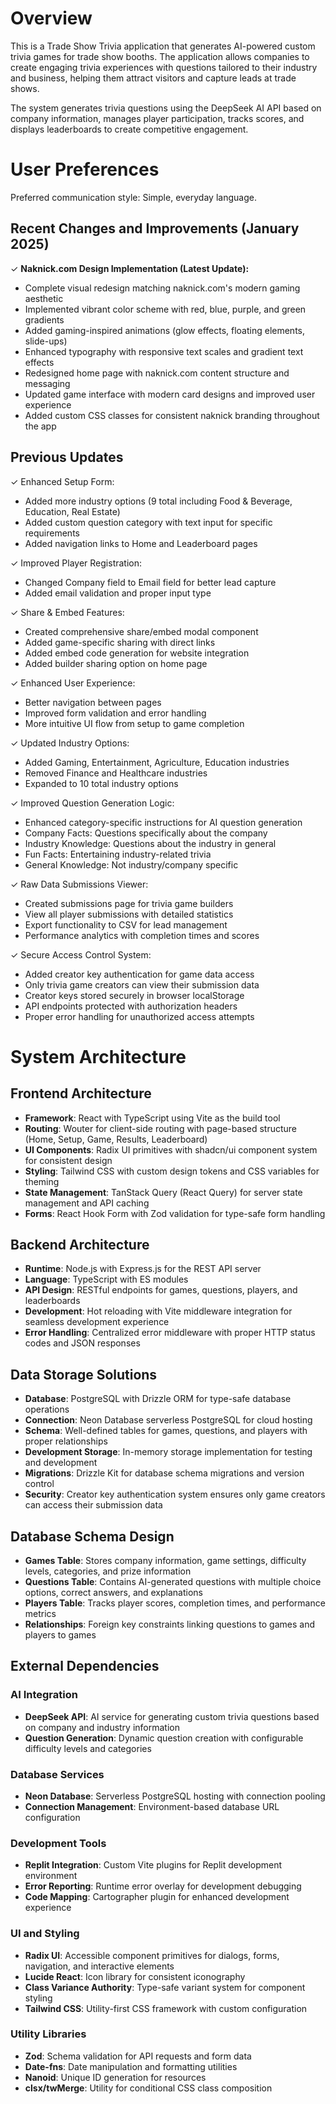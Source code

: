 # Overview

This is a Trade Show Trivia application that generates AI-powered custom trivia games for trade show booths. The application allows companies to create engaging trivia experiences with questions tailored to their industry and business, helping them attract visitors and capture leads at trade shows.

The system generates trivia questions using the DeepSeek AI API based on company information, manages player participation, tracks scores, and displays leaderboards to create competitive engagement.

# User Preferences

Preferred communication style: Simple, everyday language.

## Recent Changes and Improvements (January 2025)

✓ **Naknick.com Design Implementation (Latest Update):**
- Complete visual redesign matching naknick.com's modern gaming aesthetic
- Implemented vibrant color scheme with red, blue, purple, and green gradients
- Added gaming-inspired animations (glow effects, floating elements, slide-ups)
- Enhanced typography with responsive text scales and gradient text effects
- Redesigned home page with naknick.com content structure and messaging
- Updated game interface with modern card designs and improved user experience
- Added custom CSS classes for consistent naknick branding throughout the app

## Previous Updates

✓ Enhanced Setup Form:
- Added more industry options (9 total including Food & Beverage, Education, Real Estate)
- Added custom question category with text input for specific requirements
- Added navigation links to Home and Leaderboard pages

✓ Improved Player Registration:
- Changed Company field to Email field for better lead capture
- Added email validation and proper input type

✓ Share & Embed Features:
- Created comprehensive share/embed modal component
- Added game-specific sharing with direct links
- Added embed code generation for website integration
- Added builder sharing option on home page

✓ Enhanced User Experience:
- Better navigation between pages
- Improved form validation and error handling
- More intuitive UI flow from setup to game completion

✓ Updated Industry Options:
- Added Gaming, Entertainment, Agriculture, Education industries
- Removed Finance and Healthcare industries
- Expanded to 10 total industry options

✓ Improved Question Generation Logic:
- Enhanced category-specific instructions for AI question generation
- Company Facts: Questions specifically about the company
- Industry Knowledge: Questions about the industry in general
- Fun Facts: Entertaining industry-related trivia
- General Knowledge: Not industry/company specific

✓ Raw Data Submissions Viewer:
- Created submissions page for trivia game builders
- View all player submissions with detailed statistics
- Export functionality to CSV for lead management
- Performance analytics with completion times and scores

✓ Secure Access Control System:
- Added creator key authentication for game data access
- Only trivia game creators can view their submission data
- Creator keys stored securely in browser localStorage
- API endpoints protected with authorization headers
- Proper error handling for unauthorized access attempts

# System Architecture

## Frontend Architecture
- **Framework**: React with TypeScript using Vite as the build tool
- **Routing**: Wouter for client-side routing with page-based structure (Home, Setup, Game, Results, Leaderboard)
- **UI Components**: Radix UI primitives with shadcn/ui component system for consistent design
- **Styling**: Tailwind CSS with custom design tokens and CSS variables for theming
- **State Management**: TanStack Query (React Query) for server state management and API caching
- **Forms**: React Hook Form with Zod validation for type-safe form handling

## Backend Architecture
- **Runtime**: Node.js with Express.js for the REST API server
- **Language**: TypeScript with ES modules
- **API Design**: RESTful endpoints for games, questions, players, and leaderboards
- **Development**: Hot reloading with Vite middleware integration for seamless development experience
- **Error Handling**: Centralized error middleware with proper HTTP status codes and JSON responses

## Data Storage Solutions
- **Database**: PostgreSQL with Drizzle ORM for type-safe database operations
- **Connection**: Neon Database serverless PostgreSQL for cloud hosting
- **Schema**: Well-defined tables for games, questions, and players with proper relationships
- **Development Storage**: In-memory storage implementation for testing and development
- **Migrations**: Drizzle Kit for database schema migrations and version control
- **Security**: Creator key authentication system ensures only game creators can access their submission data

## Database Schema Design
- **Games Table**: Stores company information, game settings, difficulty levels, categories, and prize information
- **Questions Table**: Contains AI-generated questions with multiple choice options, correct answers, and explanations
- **Players Table**: Tracks player scores, completion times, and performance metrics
- **Relationships**: Foreign key constraints linking questions to games and players to games

## External Dependencies

### AI Integration
- **DeepSeek API**: AI service for generating custom trivia questions based on company and industry information
- **Question Generation**: Dynamic question creation with configurable difficulty levels and categories

### Database Services
- **Neon Database**: Serverless PostgreSQL hosting with connection pooling
- **Connection Management**: Environment-based database URL configuration

### Development Tools
- **Replit Integration**: Custom Vite plugins for Replit development environment
- **Error Reporting**: Runtime error overlay for development debugging
- **Code Mapping**: Cartographer plugin for enhanced development experience

### UI and Styling
- **Radix UI**: Accessible component primitives for dialogs, forms, navigation, and interactive elements
- **Lucide React**: Icon library for consistent iconography
- **Class Variance Authority**: Type-safe variant system for component styling
- **Tailwind CSS**: Utility-first CSS framework with custom configuration

### Utility Libraries
- **Zod**: Schema validation for API requests and form data
- **Date-fns**: Date manipulation and formatting utilities
- **Nanoid**: Unique ID generation for resources
- **clsx/twMerge**: Utility for conditional CSS class composition